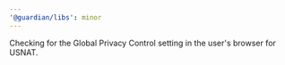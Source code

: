 ```yaml
---
'@guardian/libs': minor
---
```


Checking for the Global Privacy Control setting in the user's browser for USNAT.
